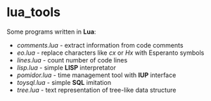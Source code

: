 # lua_tools
Some programs written in **Lua**:

* _comments.lua_ - extract information from code comments
* _eo.lua_ - replace characters like _cx_ or _Hx_ with Esperanto symbols
* _lines.lua_ - count number of code lines
* _lisp.lua_ - simple **LISP** interpretator
* _pomidor.lua_ - time management tool with **IUP** interface
* _toysql.lua_ - simple **SQL** imitation
* _tree.lua_ - text representation of tree-like data structure
